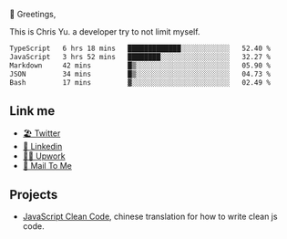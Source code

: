 👋 Greetings, 

This is Chris Yu. a developer try to not limit myself. 


<!--START_SECTION:waka-->

```txt
TypeScript   6 hrs 18 mins   █████████████░░░░░░░░░░░░   52.40 %
JavaScript   3 hrs 52 mins   ████████░░░░░░░░░░░░░░░░░   32.27 %
Markdown     42 mins         █▒░░░░░░░░░░░░░░░░░░░░░░░   05.90 %
JSON         34 mins         █▒░░░░░░░░░░░░░░░░░░░░░░░   04.73 %
Bash         17 mins         ▓░░░░░░░░░░░░░░░░░░░░░░░░   02.49 %
```

<!--END_SECTION:waka-->

## Link me

- [🏖️ Twitter](https://twitter.com/yuetong3yu)
- [🧳 Linkedin](https://www.linkedin.com/in/yuetong3yu)
- [👨‍💻 Upwork](https://www.upwork.com/freelancers/~019f5d35fda67374fb)
- [📧 Mail To Me](mailto:yuetong3yu@gmail.com)


## Projects 

- [JavaScript Clean Code](https://js-clean-code-cn.vercel.app/), chinese translation for how to write clean js code.
